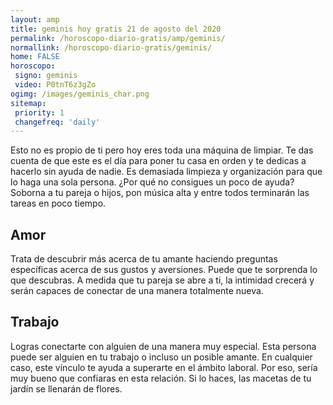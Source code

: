 ```yaml
---
layout: amp
title: geminis hoy gratis 21 de agosto del 2020 
permalink: /horoscopo-diario-gratis/amp/geminis/
normallink: /horoscopo-diario-gratis/geminis/
home: FALSE
horoscopo:
 signo: geminis
 video: P0tnT6z3gZo
ogimg: /images/geminis_char.png
sitemap:
 priority: 1
 changefreq: 'daily'
---
```



Esto no es propio de ti pero hoy eres toda una máquina de limpiar. Te das cuenta de que este es el día para poner tu casa en orden y te dedicas a hacerlo sin ayuda de nadie. Es demasiada limpieza y organización para que lo haga una sola persona. ¿Por qué no consigues un poco de ayuda? Soborna a tu pareja o hijos, pon música alta y entre todos terminarán las tareas en poco tiempo.

## Amor

Trata de descubrir más acerca de tu amante haciendo preguntas específicas acerca de sus gustos y aversiones. Puede que te sorprenda lo que descubras. A medida que tu pareja se abre a ti, la intimidad crecerá y serán capaces de conectar de una manera totalmente nueva.

## Trabajo

Logras conectarte con alguien de una manera muy especial. Esta persona puede ser alguien en tu trabajo o incluso un posible amante. En cualquier caso, este vínculo te ayuda a superarte en el ámbito laboral. Por eso, sería muy bueno que confiaras en esta relación. Si lo haces, las macetas de tu jardín se llenarán de flores.